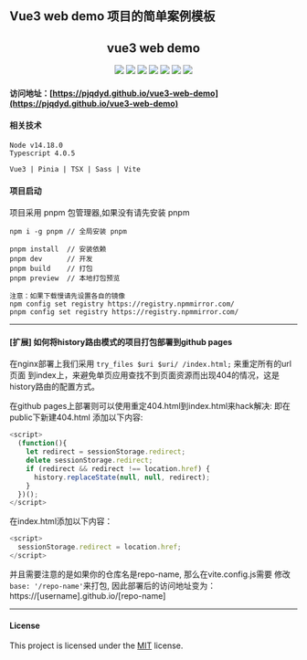 
## Vue3 web demo 项目的简单案例模板

<h2 align="middle">vue3 web demo</h2>
<p align="middle">
    <img src="https://badgen.net/badge/vue/3.2.25/2dd160/"/>
    <img src="https://badgen.net/badge/vite/2.7.2/5dadfe/"/>
    <img src="https://badgen.net/badge/language/typescript/cyan"/>
    <img src="https://badgen.net/badge/package/pnpm/blue"/>
    <img src="https://badgen.net/badge/license/MIT/green"/>
    <img src="https://badgen.net/badge/contributors/1/blue"/>
    <img src="https://badgen.net/badge/package size/119kb/blue"/>
</p>

#### 访问地址：[https://pjqdyd.github.io/vue3-web-demo](https://pjqdyd.github.io/vue3-web-demo)

#### 相关技术
```
Node v14.18.0
Typescript 4.0.5

Vue3 | Pinia | TSX | Sass | Vite
```

#### 项目启动
项目采用 pnpm 包管理器,如果没有请先安装 pnpm
```npm
npm i -g pnpm // 全局安装 pnpm

pnpm install  // 安装依赖
pnpm dev      // 开发
pnpm build    // 打包
pnpm preview  // 本地打包预览

注意：如果下载慢请先设置各自的镜像
npm config set registry https://registry.npmmirror.com/
pnpm config set registry https://registry.npmmirror.com/
```

---

#### [扩展] 如何将history路由模式的项目打包部署到github pages

在nginx部署上我们采用 `try_files $uri $uri/ /index.html;` 来重定所有的url页面
到index上，来避免单页应用查找不到页面资源而出现404的情况，这是history路由的配置方式。

在github pages上部署则可以使用重定404.html到index.html来hack解决:
即在public下新建404.html 添加以下内容:
```javascript
<script>
  (function(){
    let redirect = sessionStorage.redirect;
    delete sessionStorage.redirect;
    if (redirect && redirect !== location.href) {
      history.replaceState(null, null, redirect);
    }
  })();
</script>
```

在index.html添加以下内容：
```javascript
<script>
  sessionStorage.redirect = location.href;
</script>
```
并且需要注意的是如果你的仓库名是repo-name, 那么在vite.config.js需要
修改`base: '/repo-name'`来打包,
因此部署后的访问地址变为：https://[username].github.io/[repo-name]

---
#### License
This project is licensed under the [MIT](https://github.com/pjqdyd/vue3-web-demo/blob/master/LICENSE) license.
